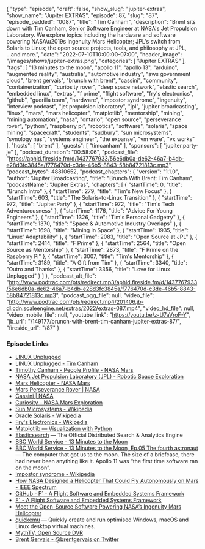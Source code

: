 {
  "type": "episode",
  "draft": false,
  "show_slug": "jupiter-extras",
  "show_name": "Jupiter EXTRAS",
  "episode": 87,
  "slug": "87",
  "episode_padded": "0087",
  "title": "Tim Canham",
  "description": "Brent sits down with Tim Canham, Senior Software Engineer at NASA's Jet Propulsion Laboratory. We explore topics including the hardware and software powering NASA\u2019s Ingenuity Mars Helicopter; JPL's switch from Solaris to Linux; the open source projects, tools, and philosophy at JPL, ...and more.",
  "date": "2022-07-10T10:00:00-07:00",
  "header_image": "/images/shows/jupiter-extras.png",
  "categories": [
    "Jupiter EXTRAS"
  ],
  "tags": [
    "13 minutes to the moon",
    "apollo 11",
    "apollo 13",
    "arduino",
    "augmented reality",
    "australia",
    "automotive industry",
    "aws government cloud",
    "brent gervais",
    "brunch with brent",
    "cassini",
    "community",
    "containerization",
    "curiosity rover",
    "deep space network",
    "elastic search",
    "embedded linux",
    "extras",
    "f prime",
    "flight software",
    "fry's electronics",
    "github",
    "guerilla team",
    "hardware",
    "impostor syndrome",
    "ingenuity",
    "interview podcast",
    "jet propulsion laboratory",
    "jpl",
    "jupiter broadcasting",
    "linux",
    "mars",
    "mars helicopter",
    "matplotlib",
    "mentorship",
    "mining",
    "mining automation",
    "nasa",
    "ontario",
    "open source",
    "perseverance rover",
    "python",
    "raspberry pi",
    "robotics",
    "software",
    "solaris",
    "space mining",
    "spacecraft",
    "students",
    "sudbury",
    "sun microsystems",
    "synology nas",
    "systems engineer",
    "the expanse",
    "vm ware",
    "vx works"
  ],
  "hosts": [
    "brent"
  ],
  "guests": [
    "timcanham"
  ],
  "sponsors": [
    "jupiter.party-je"
  ],
  "podcast_duration": "00:58:06",
  "podcast_file": "https://aphid.fireside.fm/d/1437767933/56e6db0a-de62-46a7-b4db-e28d3fc3845a/f776470d-c3de-46b5-8843-58b84721813c.mp3",
  "podcast_bytes": 48810652,
  "podcast_chapters": {
    "version": "1.1.0",
    "author": "Jupiter Broadcasting",
    "title": "Brunch With Brent: Tim Canham",
    "podcastName": "Jupiter Extras",
    "chapters": [
      {
        "startTime": 0,
        "title": "Brunch Intro"
      },
      {
        "startTime": 279,
        "title": "Tim's New Focus"
      },
      {
        "startTime": 603,
        "title": "The Solaris-to-Linux Transition"
      },
      {
        "startTime": 972,
        "title": "Jupiter.Party"
      },
      {
        "startTime": 972,
        "title": "Tim's Tech Adventurousness"
      },
      {
        "startTime": 1176,
        "title": "Advice For Young Engineers"
      },
      {
        "startTime": 1326,
        "title": "Tim's Personal Gadgetry"
      },
      {
        "startTime": 1370,
        "title": "Space & Automotive Industry Overlaps"
      },
      {
        "startTime": 1698,
        "title": "Mining In Space"
      },
      {
        "startTime": 1935,
        "title": "Linux' Adaptability"
      },
      {
        "startTime": 2083,
        "title": "Open Source at JPL"
      },
      {
        "startTime": 2414,
        "title": "F Prime"
      },
      {
        "startTime": 2564,
        "title": "Open Source as Mentorship"
      },
      {
        "startTime": 2873,
        "title": "F Prime on the Raspberry Pi"
      },
      {
        "startTime": 3007,
        "title": "Tim's Mentorship"
      },
      {
        "startTime": 3189,
        "title": "A Gift from Tim"
      },
      {
        "startTime": 3340,
        "title": "Outro and Thanks"
      },
      {
        "startTime": 3356,
        "title": "Love for Linux Unplugged"
      }
    ]
  },
  "podcast_alt_file": "http://www.podtrac.com/pts/redirect.mp3/aphid.fireside.fm/d/1437767933/56e6db0a-de62-46a7-b4db-e28d3fc3845a/f776470d-c3de-46b5-8843-58b84721813c.mp3",
  "podcast_ogg_file": null,
  "video_file": "http://www.podtrac.com/pts/redirect.mp4/201406.jb-dl.cdn.scaleengine.net/extras/2022/extras-087.mp4",
  "video_hd_file": null,
  "video_mobile_file": null,
  "youtube_link": "https://youtu.be/z-U7aVroF-Y",
  "jb_url": "/149177/brunch-with-brent-tim-canham-jupiter-extras-87/",
  "fireside_url": "/87"
}


### Episode Links

  * [LINUX Unplugged](https://linuxunplugged.com/ "LINUX Unplugged")
  * [LINUX Unplugged - Tim Canham](https://linuxunplugged.com/guests/timcanham "LINUX Unplugged - Tim Canham")
  * [Timothy Canham - People Profile - NASA Mars](https://mars.nasa.gov/people/profile/index.cfm?id=23038 "Timothy Canham - People Profile - NASA Mars")
  * [NASA Jet Propulsion Laboratory (JPL) - Robotic Space Exploration](https://www.jpl.nasa.gov/ "NASA Jet Propulsion Laboratory \(JPL\) - Robotic Space Exploration")
  * [Mars Helicopter - NASA Mars](https://mars.nasa.gov/technology/helicopter/#Overview "Mars Helicopter - NASA Mars")
  * [Mars Perseverance Rover | NASA](https://www.nasa.gov/perseverance "Mars Perseverance Rover | NASA")
  * [Cassini | NASA](https://www.nasa.gov/mission_pages/cassini/main/index.html "Cassini | NASA")
  * [Curiosity – NASA Mars Exploration](https://mars.nasa.gov/msl/home/ "Curiosity – NASA Mars Exploration")
  * [Sun Microsystems - Wikipedia](https://en.wikipedia.org/wiki/Sun_Microsystems "Sun Microsystems - Wikipedia")
  * [Oracle Solaris - Wikipedia](https://en.wikipedia.org/wiki/Oracle_Solaris "Oracle Solaris - Wikipedia")
  * [Fry's Electronics - Wikipedia](https://en.wikipedia.org/wiki/Fry%27s_Electronics "Fry's Electronics - Wikipedia")
  * [Matplotlib — Visualization with Python](https://matplotlib.org/ "Matplotlib — Visualization with Python")
  * [Elasticsearch](https://www.elastic.co/elasticsearch/ "Elasticsearch") — The Official Distributed Search & Analytics Engine
  * [BBC World Service - 13 Minutes to the Moon](https://www.bbc.co.uk/programmes/w13xttx2 "BBC World Service - 13 Minutes to the Moon")
  * [BBC World Service - 13 Minutes to the Moon, Ep.05 The fourth astronaut](https://www.bbc.co.uk/programmes/w3csz4dn "BBC World Service - 13 Minutes to the Moon, Ep.05 The fourth astronaut") — The computer that got us to the moon. The size of a briefcase, there had never been anything like it. Apollo 11 was “the first time software ran on the moon”.
  * [Impostor syndrome - Wikipedia](https://en.wikipedia.org/wiki/Impostor_syndrome "Impostor syndrome - Wikipedia")
  * [How NASA Designed a Helicopter That Could Fly Autonomously on Mars - IEEE Spectrum](https://spectrum.ieee.org/nasa-designed-perseverance-helicopter-rover-fly-autonomously-mars "How NASA Designed a Helicopter That Could Fly Autonomously on Mars - IEEE Spectrum")
  * [GitHub - F´ - A Flight Software and Embedded Systems Framework](https://github.com/nasa/fprime "GitHub - F´ - A Flight Software and Embedded Systems Framework")
  * [F´ - A Flight Software and Embedded Systems Framework](https://nasa.github.io/fprime/ "F´ - A Flight Software and Embedded Systems Framework")
  * [Meet the Open-Source Software Powering NASA’s Ingenuity Mars Helicopter](https://www.jpl.nasa.gov/news/meet-the-open-source-software-powering-nasas-ingenuity-mars-helicopter "Meet the Open-Source Software Powering NASA’s Ingenuity Mars Helicopter")
  * [quickemu](https://github.com/quickemu-project/quickemu "quickemu") — Quickly create and run optimised Windows, macOS and Linux desktop virtual machines.
  * [MythTV, Open Source DVR](https://www.mythtv.org/ "MythTV, Open Source DVR")
  * [Brent Gervais - @brentgervais on Twitter](https://twitter.com/brentgervais "Brent Gervais - @brentgervais on Twitter")


